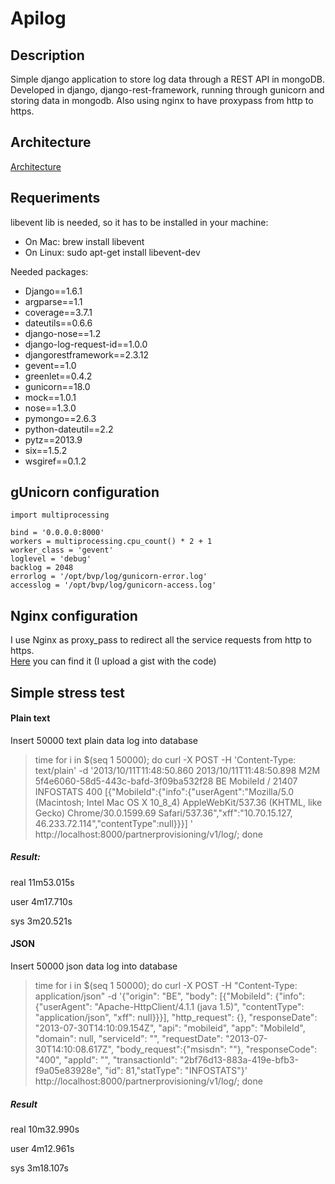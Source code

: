 # Apilog

## Description
Simple django application to store log data through a REST API in mongoDB. Developed in django, django-rest-framework, running through gunicorn and storing data in mongodb. Also using nginx to have proxypass from http to https.

## Architecture
[Architecture](https://github.com/jalp/apilogger/wiki)

## Requeriments

libevent lib is needed, so it has to be installed in your machine:

* On Mac: brew install libevent
* On Linux: sudo apt-get install libevent-dev

Needed packages:

- Django==1.6.1
- argparse==1.1
- coverage==3.7.1
- dateutils==0.6.6
- django-nose==1.2
- django-log-request-id==1.0.0
- djangorestframework==2.3.12
- gevent==1.0
- greenlet==0.4.2
- gunicorn==18.0
- mock==1.0.1
- nose==1.3.0
- pymongo==2.6.3
- python-dateutil==2.2
- pytz==2013.9
- six==1.5.2
- wsgiref==0.1.2

## gUnicorn configuration
	import multiprocessing

	bind = '0.0.0.0:8000'
	workers = multiprocessing.cpu_count() * 2 + 1
	worker_class = 'gevent'
	loglevel = 'debug'
	backlog = 2048
	errorlog = '/opt/bvp/log/gunicorn-error.log'
	accesslog = '/opt/bvp/log/gunicorn-access.log'
## Nginx configuration
I use Nginx as proxy_pass to redirect all the service requests from http to https.  
[Here](https://gist.github.com/jalp/9093810) you can find it (I upload a gist with the code) 
## Simple stress test
#### Plain text
Insert 50000 text plain data log into database

>time for i in $(seq 1 50000); do curl -X POST -H 'Content-Type: text/plain' -d '2013/10/11T11:48:50.860 2013/10/11T11:48:50.898 M2M 5f4e6060-58d5-443c-bafd-3f09ba532f28 BE MobileId / 21407 INFOSTATS 400 [{"MobileId":{"info":{"userAgent":"Mozilla/5.0 (Macintosh; Intel Mac OS X 10_8_4) AppleWebKit/537.36 (KHTML, like Gecko) Chrome/30.0.1599.69 Safari/537.36","xff":"10.70.15.127, 46.233.72.114","contentType":null}}}] ' http://localhost:8000/partnerprovisioning/v1/log/; done

##### Result:

real	11m53.015s

user	4m17.710s

sys		3m20.521s

#### JSON
Insert 50000 json data log into database

>time for i in $(seq 1 50000); do curl -X POST -H "Content-Type: application/json" -d '{"origin": "BE", "body": [{"MobileId": {"info": {"userAgent": "Apache-HttpClient/4.1.1 (java 1.5)", "contentType": "application/json", "xff": null}}}], "http_request": {}, "responseDate": "2013-07-30T14:10:09.154Z", "api": "mobileid", "app": "MobileId", "domain": null, "serviceId": "", "requestDate": "2013-07-30T14:10:08.617Z", "body_request":{"msisdn": ""}, "responseCode": "400", "appId": "", "transactionId": "2bf76d13-883a-419e-bfb3-f9a05e83928e", "id": 81,"statType": "INFOSTATS"}' http://localhost:8000/partnerprovisioning/v1/log/; done

##### Result
real	10m32.990s

user	4m12.961s

sys		3m18.107s